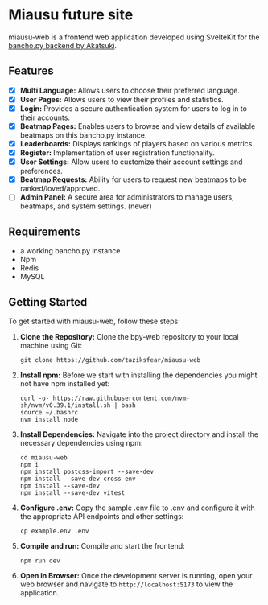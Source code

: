# Miausu future site

miausu-web is a frontend web application developed using SvelteKit for the [bancho.py backend by Akatsuki](https://github.com/osuAkatsuki/bancho.py).


## Features

- [x] **Multi Language:** Allows users to choose their preferred language.
- [x] **User Pages:** Allows users to view their profiles and statistics.
- [x] **Login:** Provides a secure authentication system for users to log in to their accounts.
- [x] **Beatmap Pages:** Enables users to browse and view details of available beatmaps on this bancho.py instance.
- [x] **Leaderboards:** Displays rankings of players based on various metrics.
- [x] **Register:** Implementation of user registration functionality.
- [x] **User Settings:** Allow users to customize their account settings and preferences.
- [x] **Beatmap Requests:** Ability for users to request new beatmaps to be ranked/loved/approved.
- [ ] **Admin Panel:** A secure area for administrators to manage users, beatmaps, and system settings. (never)

## Requirements

- a working bancho.py instance
- Npm
- Redis
- MySQL

## Getting Started

To get started with miausu-web, follow these steps:

1. **Clone the Repository:** Clone the bpy-web repository to your local machine using Git:

   ```
   git clone https://github.com/taziksfear/miausu-web
   ```

2. **Install npm:** Before we start with installing the dependencies you might not have npm installed yet:

   ```
   curl -o- https://raw.githubusercontent.com/nvm-sh/nvm/v0.39.1/install.sh | bash
   source ~/.bashrc
   nvm install node
   ```

3. **Install Dependencies:** Navigate into the project directory and install the necessary dependencies using npm:

   ```
   cd miausu-web
   npm i
   npm install postcss-import --save-dev
   npm install --save-dev cross-env
   npm install --save-dev
   npm install --save-dev vitest
   ```

4. **Configure .env:** Copy the sample .env file to .env and configure it with the appropriate API endpoints and other settings:

   ```
   cp example.env .env
   ```

5. **Compile and run:** Compile and start the frontend:

   ```
   npm run dev
   ```

6. **Open in Browser:** Once the development server is running, open your web browser and navigate to `http://localhost:5173` to view the application.

